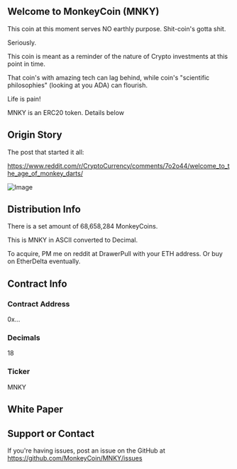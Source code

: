 ## Welcome to MonkeyCoin (MNKY)

This coin at this moment serves NO earthly purpose. Shit-coin's gotta shit.

Seriously. 

This coin is meant as a reminder of the nature of Crypto investments at this point in time.

That coin's with amazing tech can lag behind, while coin's "scientific philosophies" (looking at you ADA) can flourish.

Life is pain!

MNKY is an ERC20 token. Details below

## Origin Story

The post that started it all:

https://www.reddit.com/r/CryptoCurrency/comments/7o2o44/welcome_to_the_age_of_monkey_darts/

![Image](https://i.redd.it/fp3i8k0bo1801.jpg)


## Distribution Info 
There is a set amount of 68,658,284 MonkeyCoins.

This is MNKY in ASCII converted to Decimal. 

To acquire, PM me on reddit at DrawerPull with your ETH address. 
Or buy on EtherDelta eventually.


## Contract Info

### Contract Address
0x...

### Decimals
18

### Ticker
MNKY

## White Paper

## Support or Contact

If you're having issues, post an issue on the GitHub at 
https://github.com/MonkeyCoin/MNKY/issues
